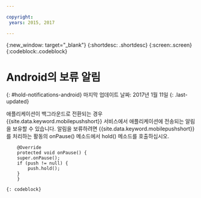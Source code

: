 ```yaml
---

copyright:
 years: 2015, 2017

---
```


{:new_window: target="_blank"}
{:shortdesc: .shortdesc}
{:screen:.screen}
{:codeblock:.codeblock}

# Android의 보류 알림
{: #hold-notifications-android}
마지막 업데이트 날짜: 2017년 1월 11일
{: .last-updated}

애플리케이션이 백그라운드로 전환되는 경우 {{site.data.keyword.mobilepushshort}} 서비스에서 애플리케이션에 전송되는 알림을 보유할 수 있습니다. 알림을 보류하려면 {{site.data.keyword.mobilepushshort}}를 처리하는 활동의 onPause() 메소드에서 hold() 메소드를 호출하십시오. 

```
	@Override
	protected void onPause() {
    super.onPause();
    if (push != null) {
        push.hold();
    }
	} 
```
	{: codeblock}
